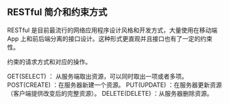 ## RESTful 简介和约束方式

RESTful 是目前最流行的网络应用程序设计风格和开发方式，大量使用在移动端 App 上和前后端分离的接口设计。这种形式更直观并且接口也有了一定的约束性。

约束的请求方式和对应的操作。

GET(SELECT) ： 从服务端取出资源，可以同时取出一项或者多项。
POST(CREATE) ：在服务器新建一个资源。
PUT(UPDATE) ：在服务器更新资源（客户端提供改变后的完整资源）。
DELETE(DELETE) ：从服务器删除资源。
